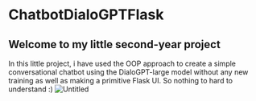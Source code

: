 # ChatbotDialoGPTFlask
## Welcome to my little second-year project
  In this little project, i have used the OOP approach to create a simple conversational chatbot using the DialoGPT-large model without any new training as well as making 
  a primitive Flask UI.
  So nothing to hard to understand :)
  ![Untitled](https://user-images.githubusercontent.com/72427157/206397355-6f8a5a3d-f468-46e9-860a-b76f557faa8e.png)

